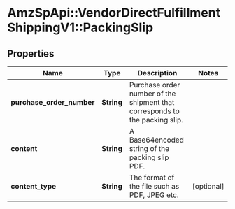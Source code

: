# AmzSpApi::VendorDirectFulfillmentShippingV1::PackingSlip

## Properties
Name | Type | Description | Notes
------------ | ------------- | ------------- | -------------
**purchase_order_number** | **String** | Purchase order number of the shipment that corresponds to the packing slip. | 
**content** | **String** | A Base64encoded string of the packing slip PDF. | 
**content_type** | **String** | The format of the file such as PDF, JPEG etc. | [optional] 

